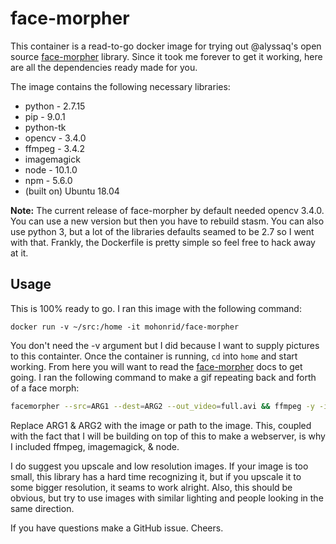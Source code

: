 # face-morpher
This container is a read-to-go docker image for trying out @alyssaq's open source [face-morpher](https://github.com/alyssaq/face_morpher) library. Since it took me forever to get it working, here are all the dependencies ready made for you.

The image contains the following necessary libraries:
- python - 2.7.15
- pip - 9.0.1
- python-tk
- opencv - 3.4.0
- ffmpeg - 3.4.2
- imagemagick
- node - 10.1.0
- npm - 5.6.0
- (built on) Ubuntu 18.04

**Note:** The current release of face-morpher by default needed opencv 3.4.0. You can use a new version but then you have to rebuild stasm. You can also use python 3, but a lot of the libraries defaults seamed to be 2.7 so I went with that. Frankly, the Dockerfile is pretty simple so feel free to hack away at it.

## Usage
This is 100% ready to go. I ran this image with the following command:

`docker run -v ~/src:/home -it mohonrid/face-morpher`

You don't need the -v argument but I did because I want to supply pictures to this containter. Once the container is running, `cd` into `home` and start working. From here you will want to read the [face-morpher](https://github.com/alyssaq/face_morpher) docs to get going. I ran the following command to make a gif repeating back and forth of a face morph:

```sh
facemorpher --src=ARG1 --dest=ARG2 --out_video=full.avi && ffmpeg -y -i full.avi -ss 00:00:00.05 -t 00:00:01.85 trim.mp4 && ffmpeg -y -i trim.mp4 -vf reverse rev.mp4 && ffmpeg -y -f concat -i inputs.txt -c copy loop.mp4 && ffmpeg -y -i loop.mp4 -f image2pipe -vcodec ppm - | convert -delay 5 -loop 0 - output.gif
```

Replace ARG1 & ARG2 with the image or path to the image. This, coupled with the fact that I will be building on top of this to make a webserver, is why I included ffmpeg, imagemagick, & node.

I do suggest you upscale and low resolution images. If your image is too small, this library has a hard time recognizing it, but if you upscale it to some bigger resolution, it seams to work alright. Also, this should be obvious, but try to use images with similar lighting and people looking in the same direction.

If you have questions make a GitHub issue. Cheers.